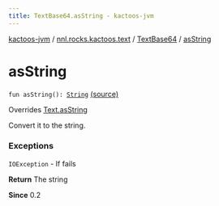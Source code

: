 ```yaml
---
title: TextBase64.asString - kactoos-jvm
---
```


[kactoos-jvm](../../index.html) / [nnl.rocks.kactoos.text](../index.html) / [TextBase64](index.html) / [asString](./as-string.html)

# asString

`fun asString(): `[`String`](https://kotlinlang.org/api/latest/jvm/stdlib/kotlin/-string/index.html) [(source)](https://github.com/neonailol/kactoos/blob/master/kactoos-jvm/src/main/kotlin/nnl/rocks/kactoos/text/TextBase64.kt#L25)

Overrides [Text.asString](../../nnl.rocks.kactoos/-text/as-string.html)

Convert it to the string.

### Exceptions

`IOException` - If fails

**Return**
The string

**Since**
0.2

